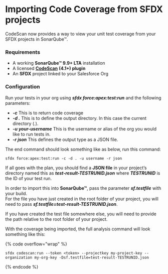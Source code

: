 # Importing Code Coverage from SFDX projects

CodeScan now provides a way to view your unit test coverage from your SFDX projects in SonarQube™.

### Requirements <a href="#requirements" id="requirements"></a>

* A working **SonarQube™ 9.9+ LTA** installation
* A licensed [**CodeScan**](https://www.codescan.io/) **(4.1+) plugin**
* An **SFDX** project linked to your Salesforce Org

### Configuration <a href="#configuration" id="configuration"></a>

Run your tests in your org using _**sfdx force:apex:test:run**_ and the following parameters:

* _**-c**_ This is to return code coverage
* _**-d .**_ This is to define the output directory. In this case the current directory (.).
* _**-u your-username**_ This is the username or alias of the org you would like to run tests in.
* _**-r json**_ This defines the output type as a JSON file.

The end command should look something like as below, run this command:

```
sfdx force:apex:test:run -c -d . -u username -r json
```

If all goes with the plan, you should find a **JSON file** in your project’s directory named this as _**test-result-TESTRUNID.json**_ where _**TESTRUNID**_ is the ID of your test run.

In order to import this into **SonarQube™**, pass the parameter _**sf.testfile**_ with your build.\
For the file you have just created in the root folder of your project, you will need to pass _**sf.testfile=test-result-TESTRUNID.json**_.

If you have created the test file somewhere else, you will need to provide the path relative to the root folder of your project.

With the coverage being imported, the full analysis command will look something like this:

{% code overflow="wrap" %}
```
sfdx codescan:run --token <token> --projectkey my-project-key --organization my-org-key -Dsf.testfile=test-result-TESTRUNID.json
```
{% endcode %}

